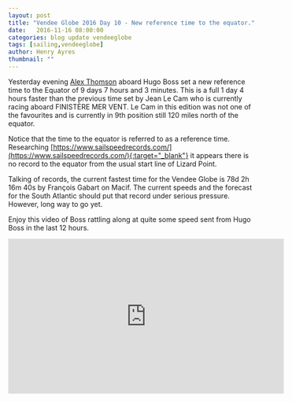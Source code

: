```yaml
--- 
layout: post
title: "Vendee Globe 2016 Day 10 - New reference time to the equator."
date:   2016-11-16 08:00:00
categories: blog update vendeeglobe
tags: [sailing,vendeeglobe]
author: Henry Ayres
thumbnail: ""
--- 
```


Yesterday evening [Alex Thomson](http://www.alexthomsonracing.com/) aboard Hugo Boss set a new reference time to the Equator of 9 days 7 hours and 3 minutes.
This is a full 1 day 4 hours faster than the previous time set by Jean Le Cam who is currently racing aboard FINISTÈRE MER VENT.
Le Cam in this edition was not one of the favourites and is currently in 9th position still 120 miles north of the equator.

Notice that the time to the equator is referred to as a reference time.  Researching [https://www.sailspeedrecords.com/](https://www.sailspeedrecords.com/){:target="_blank"}
it appears there is no record to the equator from the usual start line of Lizard Point.   

Talking of records, the current fastest time for the Vendee Globe is 78d 2h 16m 40s by François Gabart on Macif.  The current speeds and the forecast for the South Atlantic should put that record under serious pressure.
However, long way to go yet.

Enjoy this video of Boss rattling along at quite some speed sent from Hugo Boss in the last 12 hours.



<iframe src="https://www.facebook.com/plugins/video.php?href=https%3A%2F%2Fwww.facebook.com%2FAlexThomsonRacing%2Fvideos%2F1583671901646856%2F&show_text=0&width=560" width="560" height="315" style="border:none;overflow:hidden" scrolling="no" frameborder="0" allowTransparency="true" allowFullScreen="true"></iframe>